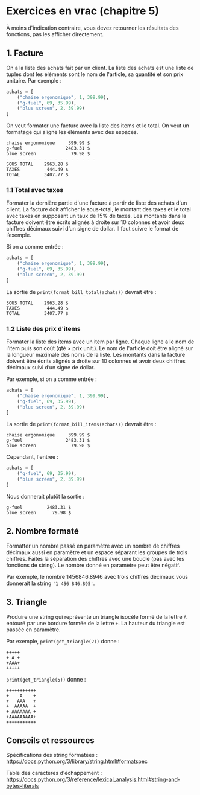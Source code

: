 # Exercices en vrac (chapitre 5)

À moins d'indication contraire, vous devez retourner les résultats des fonctions, pas les afficher directement.

## 1. Facture

On a la liste des achats fait par un client. La liste des achats est une liste de tuples dont les éléments sont le nom de l'article, sa quantité et son prix unitaire. Par exemple :

```python
achats = [
    ("chaise ergonomique", 1, 399.99),
    ("g-fuel", 69, 35.99),
    ("blue screen", 2, 39.99)
]
```

On veut formater une facture avec la liste des items et le total. On veut un formatage qui aligne les éléments avec des espaces.

```
chaise ergonomique     399.99 $
g-fuel                2483.31 $
blue screen             79.98 $
- - - - - - - - - - - - - - - - -
SOUS TOTAL    2963.28 $
TAXES          444.49 $
TOTAL         3407.77 $
```

### 1.1 Total avec taxes

Formater la dernière partie d'une facture à partir de liste des achats d'un client. La facture doit afficher le sous-total, le montant des taxes et le total avec taxes en supposant un taux de 15% de taxes. Les montants dans la facture doivent être écrits alignés à droite sur 10 colonnes et avoir deux chiffres décimaux suivi d’un signe de dollar. Il faut suivre le format de l’exemple.

Si on a comme entrée :
```python
achats = [
    ("chaise ergonomique", 1, 399.99),
    ("g-fuel", 69, 35.99),
    ("blue screen", 2, 39.99)
]
```
La sortie de `print(format_bill_total(achats))` devrait être :
```
SOUS TOTAL    2963.28 $
TAXES          444.49 $
TOTAL         3407.77 $
```

### 1.2 Liste des prix d'items

Formater la liste des items avec un item par ligne. Chaque ligne a le nom de l'item puis son coût (qté × prix unit.). Le nom de l'article doit être aligné sur la longueur maximale des noms de la liste. Les montants dans la facture doivent être écrits alignés à droite sur 10 colonnes et avoir deux chiffres décimaux suivi d’un signe de dollar.

Par exemple, si on a comme entrée :
```python
achats = [
    ("chaise ergonomique", 1, 399.99),
    ("g-fuel", 69, 35.99),
    ("blue screen", 2, 39.99)
]
```
La sortie de `print(format_bill_items(achats))` devrait être :
```
chaise ergonomique     399.99 $
g-fuel                2483.31 $
blue screen             79.98 $
```

Cependant, l'entrée : 
```python
achats = [
    ("g-fuel", 69, 35.99),
    ("blue screen", 2, 39.99)
]
```
Nous donnerait plutôt la sortie :
```
g-fuel         2483.31 $
blue screen      79.98 $
```

## 2. Nombre formaté

Formatter un nombre passé en paramètre avec un nombre de chiffres décimaux aussi en paramètre et un espace séparant les groupes de trois chiffres. Faites la séparation des chiffres avec une boucle (pas avec les fonctions de string). Le nombre donné en paramètre peut être négatif.

Par exemple, le nombre 1456846.8946 avec trois chiffres décimaux vous donnerait la string `'1 456 846.895'`.

## 3. Triangle

Produire une string qui représente un triangle isocèle formé de la lettre `A` entouré par une bordure formée de la lettre `+`. La hauteur du triangle est passée en paramètre.

Par exemple, `print(get_triangle(2))` donne :
```
+++++
+ A +
+AAA+
+++++
```
`print(get_triangle(5))` donne :
```
+++++++++++
+    A    +
+   AAA   +
+  AAAAA  +
+ AAAAAAA +
+AAAAAAAAA+
+++++++++++
```

## Conseils et ressources

Spécifications des string formatées : https://docs.python.org/3/library/string.html#formatspec

Table des caractères d'échappement : https://docs.python.org/3/reference/lexical_analysis.html#string-and-bytes-literals
